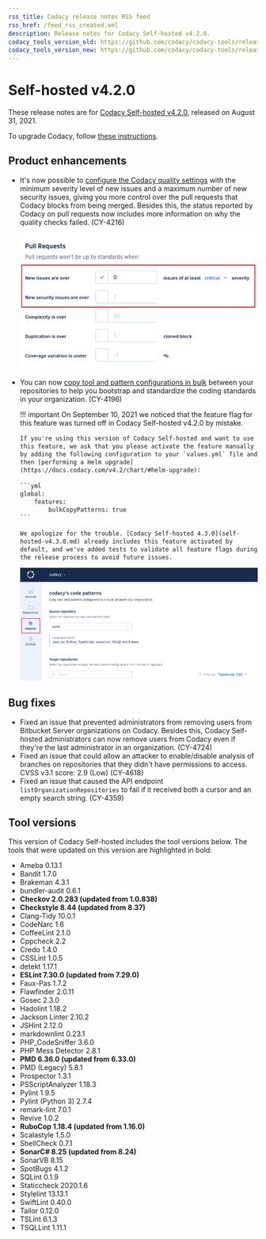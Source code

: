 ```yaml
---
rss_title: Codacy release notes RSS feed
rss_href: /feed_rss_created.xml
description: Release notes for Codacy Self-hosted v4.2.0.
codacy_tools_version_old: https://github.com/codacy/codacy-tools/releases/tag/3.2.1
codacy_tools_version_new: https://github.com/codacy/codacy-tools/releases/tag/3.6.0
---
```


# Self-hosted v4.2.0

These release notes are for [Codacy Self-hosted v4.2.0](https://github.com/codacy/chart/releases/tag/4.2.0), released on August 31, 2021.

To upgrade Codacy, follow [these instructions](../../chart/maintenance/upgrade.md).

## Product enhancements

-   It's now possible to [configure the Codacy quality settings](https://docs.codacy.com/v4.2/repositories-configure/adjusting-quality-settings/) with the minimum severity level of new issues and a maximum number of new security issues, giving you more control over the pull requests that Codacy blocks from being merged. Besides this, the status reported by Codacy on pull requests now includes more information on why the quality checks failed. (CY-4216)

    ![Improved flexibility of quality settings](../images/cy-4216.png)

-   You can now [copy tool and pattern configurations in bulk](https://docs.codacy.com/v4.2/organizations/copying-code-patterns-between-repositories/) between your repositories to help you bootstrap and standardize the coding standards in your organization. (CY-4196)

    !!! important
        On September 10, 2021 we noticed that the feature flag for this feature was turned off in Codacy Self-hosted v4.2.0 by mistake.

        If you're using this version of Codacy Self-hosted and want to use this feature, we ask that you please activate the feature manually by adding the following configuration to your `values.yml` file and then [performing a Helm upgrade](https://docs.codacy.com/v4.2/chart/#helm-upgrade):

        ```yml
        global:
            features:
                bulkCopyPatterns: true
        ```

        We apologize for the trouble. [Codacy Self-hosted 4.3.0](self-hosted-v4.3.0.md) already includes this feature activated by default, and we've added tests to validate all feature flags during the release process to avoid future issues.

    ![Copying code patterns in bulk across repositories](../images/cy-4196.png)

## Bug fixes

-   Fixed an issue that prevented administrators from removing users from Bitbucket Server organizations on Codacy. Besides this, Codacy Self-hosted administrators can now remove users from Codacy even if they're the last administrator in an organization. (CY-4724)
-   Fixed an issue that could allow an attacker to enable/disable analysis of branches on repositories that they didn't have permissions to access. CVSS v3.1 score: 2.9 (Low) (CY-4618)
-   Fixed an issue that caused the API endpoint `listOrganizationRepositories` to fail if it received both a cursor and an empty search string. (CY-4359)

## Tool versions

This version of Codacy Self-hosted includes the tool versions below. The tools that were updated on this version are highlighted in bold:

-   Ameba 0.13.1
-   Bandit 1.7.0
-   Brakeman 4.3.1
-   bundler-audit 0.6.1
-   **Checkov 2.0.283 (updated from 1.0.838)**
-   **Checkstyle 8.44 (updated from 8.37)**
-   Clang-Tidy 10.0.1
-   CodeNarc 1.6
-   CoffeeLint 2.1.0
-   Cppcheck 2.2
-   Credo 1.4.0
-   CSSLint 1.0.5
-   detekt 1.17.1
-   **ESLint 7.30.0 (updated from 7.29.0)**
-   Faux-Pas 1.7.2
-   Flawfinder 2.0.11
-   Gosec 2.3.0
-   Hadolint 1.18.2
-   Jackson Linter 2.10.2
-   JSHint 2.12.0
-   markdownlint 0.23.1
-   PHP_CodeSniffer 3.6.0
-   PHP Mess Detector 2.8.1
-   **PMD 6.36.0 (updated from 6.33.0)**
-   PMD (Legacy) 5.8.1
-   Prospector 1.3.1
-   PSScriptAnalyzer 1.18.3
-   Pylint 1.9.5
-   Pylint (Python 3) 2.7.4
-   remark-lint 7.0.1
-   Revive 1.0.2
-   **RuboCop 1.18.4 (updated from 1.16.0)**
-   Scalastyle 1.5.0
-   ShellCheck 0.7.1
-   **SonarC# 8.25 (updated from 8.24)**
-   SonarVB 8.15
-   SpotBugs 4.1.2
-   SQLint 0.1.9
-   Staticcheck 2020.1.6
-   Stylelint 13.13.1
-   SwiftLint 0.40.0
-   Tailor 0.12.0
-   TSLint 6.1.3
-   TSQLLint 1.11.1

